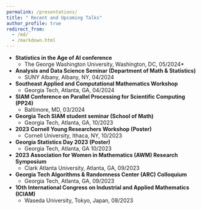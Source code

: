 ```yaml
---
permalink: /presentations/
title: " Recent and Upcoming Talks"
author_profile: true
redirect_from: 
  - /md/
  - /markdown.html
---
```


  * **Statistics in the Age of AI conference**
      * The George Washington University, Washington, DC, 05/2024*
  * **Analysis and Data Science Seminar (Department of Math & Statistics)**
      * SUNY Albany, Albany, NY, 04/2024
  * **Southeast Applied and Computational Mathematics Workshop**
      * Georgia Tech, Atlanta, GA, 04/2024    
  * **SIAM Conference on Parallel Processing for Scientific Computing (PP24)**
      * Baltimore, MD, 03/2024
  * **Georgia Tech SIAM student seminar (School of Math)**
      * Georgia Tech, Atlanta, GA, 10/2023  
  * **2023 Cornell Young Researchers Workshop (Poster)**
      * Cornell University, Ithaca, NY, 10/2023
  * **Georgia Statistics Day 2023 (Poster)**
      * Georgia Tech, Atlanta, GA 10/2023
  * **2023 Association for Women in Mathematics (AWM) Research Symposium**
      * Clark Atlanta University, Atlanta, GA, 09/2023
  * **Georgia Tech Algorithms & Randomness Center (ARC) Colloquium**
      * Georgia Tech, Atlanta, GA, 09/2023
  * **10th International Congress on Industrial and Applied Mathematics (ICIAM)**
      * Waseda University, Tokyo, Japan, 08/2023


